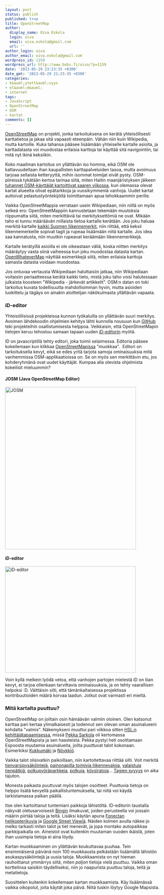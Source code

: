 ```yaml
---
layout: post
status: publish
published: true
title: OpenStreetMap
author:
  display_name: Oiva Eskola
  login: oiva
  email: oiva.eskola@gmail.com
  url: ''
author_login: oiva
author_email: oiva.eskola@gmail.com
wordpress_id: 1159
wordpress_url: http://www.bobs.fi/oiva/?p=1159
date: '2013-05-29 23:23:35 +0300'
date_gmt: '2013-05-29 21:23:35 +0300'
categories:
- k&auml;ytett&auml;vyys
- el&auml;m&auml;
- internet
tags:
- JavaScript
- OpenStreetMap
- OSM
- kartat
comments: []
---
```

<p><a href="http://www.openstreetmap.org/">OpenStreetMap</a>&nbsp;on projekti, jonka tarkoituksena on ker&auml;t&auml; yhteis&ouml;llisesti karttatietoa ja jakaa sit&auml; vapaasti eteenp&auml;in. V&auml;h&auml;n niin kuin Wikipedia, mutta kartoille. Kuka tahansa p&auml;&auml;see lis&auml;&auml;m&auml;&auml;n yhteiselle kartalle asioita, ja karttadatasta voi muodostaa erilaisia karttoja tai k&auml;ytt&auml;&auml; sit&auml; navigointiin, tai mit&auml; nyt ikin&auml; keksiikin.</p>
<p>Koko maailman kartoitus on yll&auml;tt&auml;v&auml;n iso homma, eik&auml; OSM ole kattavuudeltaan ihan kaupallisten karttapalveluiden tasoa, mutta avoimuus tarjoaa sellaista ketteryytt&auml;, mihin isommat toimijat eiv&auml;t pysty. OSM-piireiss&auml; tyk&auml;t&auml;&auml;n kertoa tarinaa siit&auml;, miten Haitin maanj&auml;ristyksen j&auml;lkeen <a href="http://www.newyorker.com/online/blogs/closeread/2010/02/a-map-of-thousands.html">tuhannet OSM-k&auml;ytt&auml;j&auml;t kartoittivat saaren viikossa</a>, kun olemassa olevat kartat alueelta olivat ep&auml;tarkkoja ja vuosikymmeni&auml; vanhoja. Uudet kartat auttoivat pelastusty&ouml;ntekij&ouml;it&auml; toimittamaan apua tehokkaammin perille.</p>
<p>Vaikka OpenStreetMappia verrataan usein Wikipediaan, niin niill&auml; on my&ouml;s selke&auml; ero: OpenStreetMappiin kannustetaan tekem&auml;&auml;n muutoksia riippumatta siit&auml;, miten merkitt&auml;vi&auml; tai merkityksett&ouml;mi&auml; ne ovat. Mik&auml;&auml;n taho ei tunnu m&auml;&auml;r&auml;&auml;v&auml;n millaista tietoa kartalle ker&auml;t&auml;&auml;n. Jos joku haluaa merkit&auml; kartalle <a title="Liikennemerkkien kartoitus - OpenStreetMap forum" href="http://forum.openstreetmap.org/viewtopic.php?id=20822">kaikki Suomen liikennemerkit</a>, niin riitt&auml;&auml;, ett&auml; keksii liikennemerkeille sopivat tagit ja rupeaa lis&auml;&auml;m&auml;&auml;n niit&auml; kartalle. Jos idea saa kannatusta, niin muutkin rupeavat ker&auml;&auml;m&auml;&auml;n liikennemerkkej&auml;.</p>
<p>Kartalle ker&auml;tyill&auml; asioilla ei ole oikeastaan v&auml;li&auml;, koska niitten merkitys m&auml;&auml;r&auml;ytyy vasta siin&auml; vaiheessa kun joku muodostaa datasta kartan. <a href="http://www.openwhatevermap.org/">OpenWhateverMap</a> n&auml;ytt&auml;&auml; esimerkkej&auml; siit&auml;, miten erilaisia karttoja samasta datasta voidaan muodostaa.</p>
<p>Jos ontuvaa vertausta Wikipediaan haluttaisiin jatkaa, niin Wikipediaan voitaisiin periaatteessa ker&auml;t&auml; kaikki tieto, mist&auml; joku taho voisi halutessaan julkaista koosteen "Wikipedia - j&auml;rkev&auml;t artikkelit". OSM:n datan on toki tarkoitus kuvata todellisuutta mahdollisimman hyvin, mutta asioiden luokittelu ja t&auml;g&auml;ys on ainakin aloittelijan n&auml;k&ouml;kulmasta yll&auml;tt&auml;v&auml;n vapaata.</p>
<h3>iD-editor</h3>
<p>Yhteis&ouml;llisiss&auml; projekteissa kunnon ty&ouml;kaluilla on yll&auml;tt&auml;v&auml;n suuri merkitys. Avoimen l&auml;hdekoodin ohjelmien kehitys l&auml;hti kunnolla nousuun kun <a href="https://github.com/">GitHub</a> teki projekteihin osallistumisesta helppoa. Veikkaisin, ett&auml; OpenStreetMapin tietojen keruu tehostuu samaan tapaan uuden <a href="http://wiki.openstreetmap.org/wiki/ID">iD-editorin</a> my&ouml;t&auml;.</p>
<p>ID on javascriptill&auml; tehty editori, joka toimii selaimessa. Editoria p&auml;&auml;see kokeilemaan kun klikkaa <a href="http://www.openstreetmap.org/">OpenStreetMapissa</a> "muokkaa". &nbsp;Editori on tarkoituksella kevyt, eik&auml; se edes yrit&auml; tarjota samoja ominaisuuksia mit&auml; vanhemmissa OSM-applikaatioissa on. Se on my&ouml;s sen merkitt&auml;vin etu, jos kohderyhm&auml;n&auml; ovat uudet k&auml;ytt&auml;j&auml;t. Kumpaa alla olevista ohjelmista kokeilisit mieluummin?</p>
<h4>JOSM (Java OpenStreetMap Editor)</h4>
<p><a href="http://www.bobs.fi/oiva/wp-content/uploads/2013/05/osm1.png"><img class="size-full wp-image-1163 alignnone" alt="JOSM" src="http://www.bobs.fi/oiva/wp-content/uploads/2013/05/osm1.png" width="426" height="527" /></a></p>
<h4>iD-editor</h4>
<p><a href="http://www.bobs.fi/oiva/wp-content/uploads/2013/05/osm2.jpg"><img class="alignnone size-full wp-image-1164" alt="iD-editor" src="http://www.bobs.fi/oiva/wp-content/uploads/2013/05/osm2.jpg" width="425" height="345" /></a></p>
<p>Voin kyll&auml; melkein ly&ouml;d&auml; vetoa, ett&auml; vanhojen partojen mielest&auml; iD on liian kevyt, ei tarjoa ollenkaan tarvittavia ominaisuuksia, ja on tehty vaarallisen helpoksi :D. V&auml;itt&auml;isin silti, ett&auml; t&auml;m&auml;nkaltaisessa projektissa kontribuutioiden m&auml;&auml;r&auml; korvaa laadun. Jotkut ovat varmasti eri mielt&auml;.</p>
<h3>Mit&auml; kartalta puuttuu?</h3>
<p>OpenStreetMap on joiltain osin h&auml;m&auml;&auml;v&auml;n valmiin oloinen. Olen katsonut karttaa pari kertaa ylimalkaisesti ja todennut sen olevan oman asuinalueeni kohdalta "valmis". N&auml;kemykseni muuttui pari viikkoa sitten&nbsp;<a href="https://www.facebook.com/HSLdevcom">HSL:n kehitt&auml;j&auml;tapaamisessa</a>, miss&auml; <a href="http://paikkatieto.com/">Pekka Sarkola</a> oli kertomassa OpenStreetMapista ja sen haasteista. Pekka pystyi heti osoittamaan Espoosta muutamia asuinalueita, joilta puuttuvat talot kokonaan. Esimerkiksi&nbsp;<a href="http://www.openstreetmap.org/?lat=60.17662&amp;lon=24.68426&amp;zoom=15">Kukkum&auml;ki</a>&nbsp;ja <a href="http://www.openstreetmap.org/?lat=60.15839&amp;lon=24.66967&amp;zoom=15">N&ouml;ykki&ouml;</a>.</p>
<p>Vaikka talot olisivatkin paikoillaan, niin kartoitettavaa riitt&auml;&auml; silti. Voit merkit&auml; <a href="http://wiki.openstreetmap.org/wiki/Key:parking:lane">tienvarsipys&auml;k&ouml;intej&auml;</a>, <a href="http://wiki.openstreetmap.org/wiki/Key:button_operated">painonapilla toimivia liikennevaloja</a>, <a href="http://wiki.openstreetmap.org/wiki/Key:lit">valaistuja tienp&auml;tki&auml;</a>, <a href="http://wiki.openstreetmap.org/wiki/Tag:amenity%3Dbicycle_parking">polkupy&ouml;r&auml;parkkeja</a>, <a href="http://wiki.openstreetmap.org/wiki/Tag:highway%3Dpath">polkuja</a>, <a href="http://wiki.openstreetmap.org/wiki/Map_Features#Aerialway">k&ouml;ysiratoja</a>... <a href="http://wiki.openstreetmap.org/wiki/Fi:Map_Features">Tagien syvyys</a> on aika tajuton.</p>
<p>Monesta paikasta puuttuvat my&ouml;s talojen osoitteet. Puuttuvia tietoja on helppo lis&auml;t&auml; kevyell&auml; paikallistuntemuksella, tai niit&auml; voi k&auml;yd&auml; tarkistamassa paikan p&auml;&auml;ll&auml;.</p>
<p>Itse olen kartoittanut tuntemiani paikkoja l&auml;hist&ouml;lt&auml;. ID-editorin taustalla n&auml;kyv&auml;t oletusarvoisesti <a title="Bing Maps" href="http://www.bing.com/maps/">Bingin</a> ilmakuvat, joiden perusteella voi jossain m&auml;&auml;rin piirt&auml;&auml; taloja ja teit&auml;. Lis&auml;ksi k&auml;yt&auml;n apuna <a href="http://www.fonecta.fi/s/17qt">Fonectan helikopterikuvia</a>&nbsp;ja <a href="http://maps.google.fi">Google Street Viewi&auml;</a>. N&auml;iden kolmen avulla n&auml;kee jo melko tarkasti miten talot ja tiet menev&auml;t, ja jopa montako autopaikkaa parkkipaikalla on. Aineistot ovat kuitenkin muutaman vuoden ik&auml;ist&auml;, joten ihan uusimpia tietoja ei aina l&ouml;ydy.</p>
<p>Kartan muokkaaminen on yll&auml;tt&auml;v&auml;n koukuttavaa puuhaa. Tein ensimm&auml;isen&auml; p&auml;iv&auml;n&auml; noin 100 muokkausta pelk&auml;st&auml;&auml;n lis&auml;&auml;m&auml;ll&auml; l&auml;hist&ouml;n asukaspys&auml;k&ouml;intej&auml; ja uusia taloja. Muokkaamista on nyt hieman rauhoittanut ymm&auml;rrys siit&auml;, miten <em>paljon</em> tietoja viel&auml; puuttuu. Vaikka oman korttelinsa saisikin t&auml;ydelliseksi, niin jo naapurista puuttuu taloja, teit&auml; ja metatietoja.</p>
<p>Suosittelen kuitenkin kokeilemaan kartan muokkaamista. K&auml;y lis&auml;&auml;m&auml;ss&auml; vaikka oikopolut, joita k&auml;yt&auml;t joka p&auml;iv&auml;. Niit&auml; tuskin l&ouml;ytyy Google Mapsista.</p>
